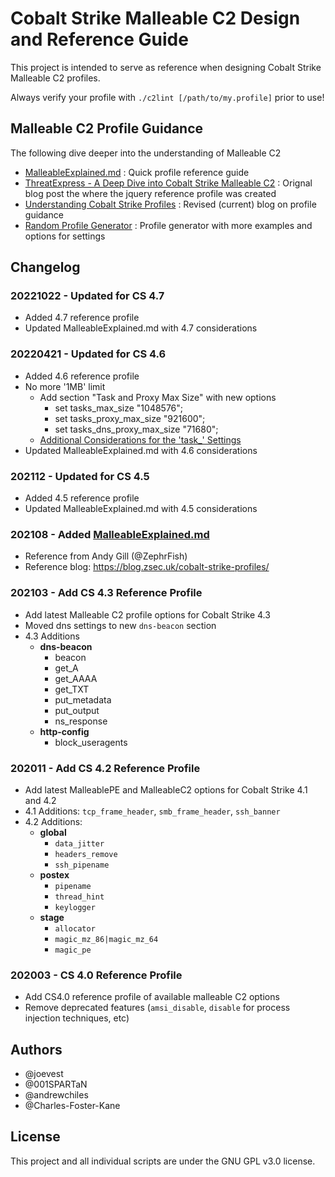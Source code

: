 # Cobalt Strike Malleable C2 Design and Reference Guide

This project is intended to serve as reference when designing Cobalt Strike Malleable C2 profiles.

Always verify your profile with `./c2lint [/path/to/my.profile]` prior to use!

## Malleable C2 Profile Guidance

The following dive deeper into the understanding of Malleable C2

- [MalleableExplained.md](https://github.com/threatexpress/malleable-c2/blob/master/MalleableExplained.md) : Quick profile reference guide
- [ThreatExpress - A Deep Dive into Cobalt Strike Malleable C2](http://threatexpress.com/blogs/2018/a-deep-dive-into-cobalt-strike-malleable-c2/) : Orignal blog post the where the jquery reference profile was created
- [Understanding Cobalt Strike Profiles](https://blog.zsec.uk/cobalt-strike-profiles/) : Revised (current) blog on profile guidance
- [Random Profile Generator](https://github.com/threatexpress/random_c2_profile) : Profile generator with more examples and options for settings

## Changelog

### 20221022 - Updated for CS 4.7
- Added 4.7 reference profile
- Updated MalleableExplained.md with 4.7 considerations

### 20220421 - Updated for CS 4.6
- Added 4.6 reference profile
- No more '1MB' limit
  - Add section "Task and Proxy Max Size" with new options
    - set tasks_max_size "1048576";
    - set tasks_proxy_max_size "921600";
    - set tasks_dns_proxy_max_size "71680";  
  - [Additional Considerations for the 'task_' Settings](https://hstechdocs.helpsystems.com/manuals/cobaltstrike/current/userguide/content/topics/malleable-c2_profile-language.htm#_Toc65482837)
- Updated MalleableExplained.md with 4.6 considerations

### 202112 - Updated for CS 4.5
- Added 4.5 reference profile
- Updated MalleableExplained.md with 4.5 considerations

### 202108 - Added [MalleableExplained.md](https://github.com/threatexpress/malleable-c2/blob/master/MalleableExplained.md) 
- Reference from Andy Gill (@ZephrFish)
- Reference blog: https://blog.zsec.uk/cobalt-strike-profiles/

### 202103 - Add CS 4.3 Reference Profile

- Add latest Malleable C2 profile options for Cobalt Strike 4.3
- Moved dns settings to new `dns-beacon` section
- 4.3 Additions
  - **dns-beacon**
    - beacon
    - get_A
    - get_AAAA
    - get_TXT
    - put_metadata
    - put_output
    - ns_response
  - **http-config**
    - block_useragents

### 202011 - Add CS 4.2 Reference Profile

- Add latest MalleablePE and MalleableC2 options for Cobalt Strike 4.1 and 4.2
- 4.1 Additions: `tcp_frame_header`, `smb_frame_header`, `ssh_banner`
- 4.2 Additions:
  - **global**
    - `data_jitter`
    - `headers_remove`
    - `ssh_pipename`
  - **postex**
     - `pipename`
     - `thread_hint`
     - `keylogger`
  - **stage**
    - `allocator`
    - `magic_mz_86|magic_mz_64`
    - `magic_pe`

### 202003 - CS 4.0 Reference Profile

- Add CS4.0 reference profile of available malleable C2 options
- Remove deprecated features (`amsi_disable`, `disable` for process injection techniques, etc)

## Authors

- @joevest
- @001SPARTaN
- @andrewchiles
- @Charles-Foster-Kane

## License

This project and all individual scripts are under the GNU GPL v3.0 license.

